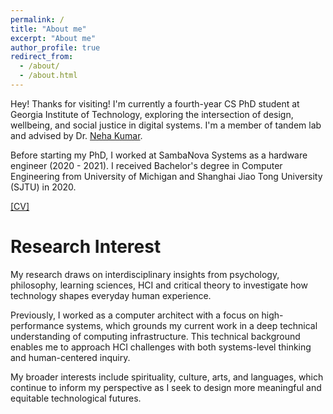 ```yaml
---
permalink: /
title: "About me"
excerpt: "About me"
author_profile: true
redirect_from: 
  - /about/
  - /about.html
---
```


Hey! Thanks for visiting! I'm currently a fourth-year CS PhD student at Georgia Institute of Technology, exploring the intersection of design, wellbeing, and social justice in digital systems. I'm a member of tandem lab and advised by Dr. [Neha Kumar](https://www.nehakumar.org). 

Before starting my PhD, I worked at SambaNova Systems as a hardware engineer (2020 - 2021). I received Bachelor's degree in Computer Engineering from University of Michigan and Shanghai Jiao Tong University (SJTU) in 2020.

[[CV]](liu-xueyang.github.io/files/Xueyang_Liu_CV_0922.pdf)

Research Interest
======
My research draws on interdisciplinary insights from psychology, philosophy, learning sciences, HCI and critical theory to investigate how technology shapes everyday human experience.

Previously, I worked as a computer architect with a focus on high-performance systems, which grounds my current work in a deep technical understanding of computing infrastructure. This technical background enables me to approach HCI challenges with both systems-level thinking and human-centered inquiry.

My broader interests include spirituality, culture, arts, and languages, which continue to inform my perspective as I seek to design more meaningful and equitable technological futures.